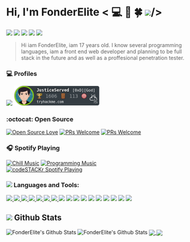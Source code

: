 #  Hi, I'm FonderElite < 💻 🎵 🍀 <img src="https://raw.githubusercontent.com/MartinHeinz/MartinHeinz/master/wave.gif" width="30px">/>
<a href="https://www.facebook.com/fonderelite/"><img src="https://img.shields.io/badge/facebook-%231877F2.svg?&style=for-the-badge&logo=facebook&logoColor=white" style="max-width:100%;"></a>
<a href="https://www.linkedin.com/in/fonderelite/"><img src="https://img.shields.io/badge/linkedin-%230077B5.svg?&style=for-the-badge&logo=linkedin&logoColor=white" style="max-width:100%;"></a>
<a href="mailto:s1170044@usls.edu.ph"><img src="https://img.shields.io/badge/gmail-%23D14836.svg?&style=for-the-badge&logo=gmail&logoColor=white"></a>
<a href="https://youtube.com"><img src="https://img.shields.io/badge/YouTube-%23D14836.svg?&style=flat-square&logo=youtube&logoColor=white" width=103px></a>
<a href="https://buymeacoffee.com"><img src="https://img.shields.io/badge/BuyMeaCoffee-%23FFDD00.svg?&style=flat-square&logo=buy-me-a-coffee&logoColor=black" width=153px></a>
>Hi iam FonderElite, iam 17 years old. I know several programming languages, iam a front end web developer and planning to be
>full stack in the future and as well as a proffesional penetration tester.

### 💻 Profiles
<img src="https://www.codewars.com/users/FonderElite/badges/large" width="300px">
<img src="JusticeServed.png" alt="TryHackMe" width="230px">

### :octocat: Open Source

[![Open Source Love](https://badges.frapsoft.com/os/v2/open-source.svg?v=103)](https://github.com/fonderelite) [![PRs Welcome](https://img.shields.io/badge/PRs-welcome-brightgreen.svg?style=flat&logo=github)](https://github.com/fonderelite) [![PRs Welcome](https://komarev.com/ghpvc/?username=fonderelite&label=Profile%20views&color=0e75b6&style=flat)](https://github.com/fonderelite)

 ### :headphones: Spotify Playing

[![Chill Music](https://img.shields.io/badge/Chill%20Music-%231DB954.svg?&style=for-the-badge&logo=spotify&logoColor=white)](https://open.spotify.com/playlist/68k4R2WLQ6mWSybS75OFaC#_=_) [![Programming Music](https://img.shields.io/badge/Programming%20Music-%231DB954.svg?&style=for-the-badge&logo=spotify&logoColor=white)](https://open.spotify.com/playlist/1FWq5Cu05LmtSHgFEXRnZO?si=FozGJF9nRXq2wTv_JpN2wQ)<br>
[<img src="https://now-playing-codestackr.vercel.app/api/spotify-playing" alt="codeSTACKr Spotify Playing" width="350" />](https://open.spotify.com/playlist/68k4R2WLQ6mWSybS75OFaC#_=_)


<h3 align="left"><img src="https://img.icons8.com/color/26/000000/source-code.png"/> Languages and Tools:</h3>
<p align="left"> <a href="https://www.gnu.org/software/bash/" target="_blank"> 
<img src="https://img.icons8.com/color/48/000000/html-5.png"/>
<img src="https://img.icons8.com/color/48/000000/css3.png"/>
 <img src="https://img.icons8.com/color/48/000000/javascript.png"/>
<img src="https://img.icons8.com/color/48/000000/bootstrap.png"/>
<img src="https://img.icons8.com/color/48/000000/php.png"/>
<img src="https://img.icons8.com/color/48/000000/python.png"/>
<img src="https://img.icons8.com/office/48/000000/console.png"/>
<a><img src="https://img.icons8.com/fluent/48/000000/github.png"/></a>
<img src="https://img.icons8.com/color/48/000000/visual-studio.png"/>
<img src="https://img.icons8.com/fluent/48/000000/visual-studio-code-2019.png"/>
<img src="https://img.icons8.com/color/48/000000/git.png"/>
<img src="https://img.icons8.com/color/48/000000/virtualbox.png"/>
<a><img src="https://img.icons8.com/fluent/48/000000/windows-10.png"/></a>
<img src="https://img.icons8.com/color/48/000000/linux.png"/>
<img src="https://img.icons8.com/color/48/000000/ubuntu.png"/>
<img src="https://img.icons8.com/color/48/000000/kali-linux.png"/>
<img src="https://img.icons8.com/plasticine/48/000000/parrot.png"/>
</p>


## <img src="https://img.icons8.com/nolan/26/github.png"/> Github Stats

![FonderElite's Github Stats](https://github-readme-stats.vercel.app/api/top-langs?username=FonderElite&show_icons=true&theme=radical)
![FonderElite's Github Stats](https://github-readme-stats.vercel.app/api?username=FonderElite&show_icons=true&theme=radical)
<a href="https://github.com/FonderElite/facerecognition">
<img align="center" src="https://github-readme-stats.vercel.app/api/pin/?username=FonderElite&repo=facerecognition&title_color=ffffff&text_color=c9cacc&icon_color=2bbc8a&bg_color=141321" />
</a>
<a href="https://github.com/FonderElite/deadswitch">
  <img align="center" src="https://github-readme-stats.vercel.app/api/pin/?username=FonderElite&repo=deadswitch&title_color=ffffff&text_color=c9cacc&icon_color=2bbc8a&bg_color=141321" />
</a>    


